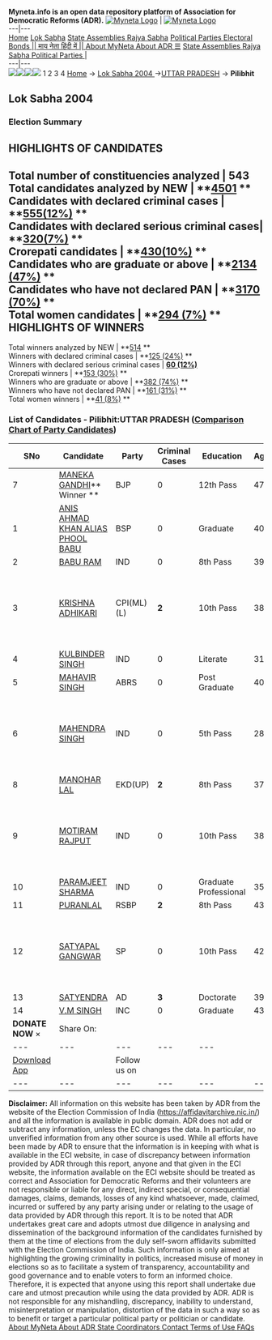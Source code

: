 **Myneta.info is an open data repository platform of Association for Democratic Reforms (ADR).**
[![Myneta Logo](https://www.myneta.info/lib/img/myneta-logo.png)](https://www.myneta.info/) | [![Myneta Logo](https://www.myneta.info/lib/img/adr-logo.png)](https://adrindia.org)  
---|---  
[Home](https://www.myneta.info/) [Lok Sabha](https://www.myneta.info/#ls "Lok Sabha") [ State Assemblies ](https://www.myneta.info/#sa "State Assemblies") [Rajya Sabha](https://www.myneta.info/#rs "Rajya Sabha") [Political Parties ](https://www.myneta.info/party "Political Parties") [ Electoral Bonds ](https://www.myneta.info/electoral_bonds "Electoral Bonds") [ || माय नेता हिंदी में || ](https://translate.google.co.in/translate?prev=hp&hl=en&js=y&u=www.myneta.info&sl=en&tl=hi&history_state0=) [ About MyNeta ](https://adrindia.org/content/about-myneta) [ About ADR ](https://adrindia.org/about-adr/who-we-are) [☰](javascript:void\(0\))
[ State Assemblies ](https://www.myneta.info/#sa "State Assemblies") [ Rajya Sabha ](https://www.myneta.info/#rs "Rajya Sabha") [ Political Parties ](https://www.myneta.info/party "Political Parties")
|   
---|---  
![](https://www.myneta.info/lib/img/banner/banner-1.png)![](https://www.myneta.info/lib/img/banner/banner-2.png)![](https://www.myneta.info/lib/img/banner/banner-3.png)![](https://www.myneta.info/lib/img/banner/banner-4.png)
1  2  3  4 
[Home](https://www.myneta.info/) → [Lok Sabha 2004 ](https://www.myneta.info/loksabha2004/)→[UTTAR PRADESH](https://www.myneta.info/loksabha2004/index.php?action=show_constituencies&state_id=24) → **Pilibhit**
### 
## Lok Sabha 2004 
###  Election Summary 
HIGHLIGHTS OF CANDIDATES  
---  
Total number of constituencies analyzed |  543   
Total candidates analyzed by NEW | **[4501](https://www.myneta.info/loksabha2004/index.php?action=summary&subAction=candidates_analyzed&sort=candidate#summary) **  
Candidates with declared criminal cases | **[555(12%)](https://www.myneta.info/loksabha2004/index.php?action=summary&subAction=crime&sort=candidate#summary) **  
Candidates with declared serious criminal cases| **[320(7%)](https://www.myneta.info/loksabha2004/index.php?action=summary&subAction=serious_crime&sort=candidate#summary) **  
Crorepati candidates | **[430(10%)](https://www.myneta.info/loksabha2004/index.php?action=summary&subAction=crorepati&sort=candidate#summary) **  
Candidates who are graduate or above | **[2134 (47%)](https://www.myneta.info/loksabha2004/index.php?action=summary&subAction=education&sort=candidate#summary) **  
Candidates who have not declared PAN | **[3170 (70%)](https://www.myneta.info/loksabha2004/index.php?action=summary&subAction=without_pan&sort=candidate#summary) **  
Total women candidates | **[294 (7%)](https://www.myneta.info/loksabha2004/index.php?action=summary&subAction=women_candidate&sort=candidate#summary) **  
HIGHLIGHTS OF WINNERS  
---  
Total winners analyzed by NEW | **[514](https://www.myneta.info/loksabha2004/index.php?action=summary&subAction=winner_analyzed&sort=candidate#summary) **  
Winners with declared criminal cases | **[125 (24%)](https://www.myneta.info/loksabha2004/index.php?action=summary&subAction=winner_crime&sort=candidate#summary) **  
Winners with declared serious criminal cases | **[60 (12%)](https://www.myneta.info/loksabha2004/index.php?action=summary&subAction=winner_serious_crime&sort=candidate#summary)**  
Crorepati winners | **[153 (30%)](https://www.myneta.info/loksabha2004/index.php?action=summary&subAction=winner_crorepati&sort=candidate#summary) **  
Winners who are graduate or above | **[382 (74%)](https://www.myneta.info/loksabha2004/index.php?action=summary&subAction=winner_education&sort=candidate#summary) **  
Winners who have not declared PAN | **[161 (31%)](https://www.myneta.info/loksabha2004/index.php?action=summary&subAction=winner_without_pan&sort=candidate#summary) **  
Total women winners | **[41 (8%)](https://www.myneta.info/loksabha2004/index.php?action=summary&subAction=winner_women&sort=candidate#summary) **  
### List of Candidates - Pilibhit:UTTAR PRADESH ([Comparison Chart of Party Candidates](https://www.myneta.info/loksabha2004/comparisonchart.php?constituency_id=425))
SNo | Candidate| Party| Criminal Cases| Education| Age| Total Assets| Liabilities  
---|---|---|---|---|---|---|---  
7  | [MANEKA GANDHI](https://www.myneta.info/loksabha2004/candidate.php?candidate_id=4790)** Winner ** | BJP | 0 | 12th Pass| 47 | Rs 6,66,93,700 ~ 6 Crore+ | Rs 0 ~   
1  | [ANIS AHMAD KHAN ALIAS PHOOL BABU](https://www.myneta.info/loksabha2004/candidate.php?candidate_id=4792) | BSP | 0 | Graduate| 40 | Rs 34,58,530 ~ 34 Lacs+ | Rs 3,65,931 ~ 3 Lacs+  
2  | [BABU RAM](https://www.myneta.info/loksabha2004/candidate.php?candidate_id=4798) | IND | 0 | 8th Pass| 39 | Rs 14,83,500 ~ 14 Lacs+ | Rs 0 ~   
3  | [KRISHNA ADHIKARI](https://www.myneta.info/loksabha2004/candidate.php?candidate_id=4794) | CPI(ML)(L) | **2** | 10th Pass| 38 | ![](https://myneta.info/image_v2.php?myneta_folder=loksabha2004&candidate_id=4794&col=ta) | ![](https://myneta.info/image_v2.php?myneta_folder=loksabha2004&candidate_id=4794&col=lia)  
4  | [KULBINDER SINGH](https://www.myneta.info/loksabha2004/candidate.php?candidate_id=4800) | IND | 0 | Literate| 31 | Rs 15,000 ~ 15 Thou+ | Rs 0 ~   
5  | [MAHAVIR SINGH](https://www.myneta.info/loksabha2004/candidate.php?candidate_id=4802) | ABRS | 0 | Post Graduate| 40 | Rs 12,07,908 ~ 12 Lacs+ | Rs 0 ~   
6  | [MAHENDRA SINGH](https://www.myneta.info/loksabha2004/candidate.php?candidate_id=4796) | IND | 0 | 5th Pass| 28 | ![](https://myneta.info/image_v2.php?myneta_folder=loksabha2004&candidate_id=4796&col=ta) | ![](https://myneta.info/image_v2.php?myneta_folder=loksabha2004&candidate_id=4796&col=lia)  
8  | [MANOHAR LAL](https://www.myneta.info/loksabha2004/candidate.php?candidate_id=4803) | EKD(UP) | **2** | 8th Pass| 37 | Rs 25,500 ~ 25 Thou+ | Rs 0 ~   
9  | [MOTIRAM RAJPUT](https://www.myneta.info/loksabha2004/candidate.php?candidate_id=4795) | IND | 0 | 10th Pass| 38 | ![](https://myneta.info/image_v2.php?myneta_folder=loksabha2004&candidate_id=4795&col=ta) | ![](https://myneta.info/image_v2.php?myneta_folder=loksabha2004&candidate_id=4795&col=lia)  
10  | [PARAMJEET SHARMA](https://www.myneta.info/loksabha2004/candidate.php?candidate_id=4799) | IND | 0 | Graduate Professional| 35 | Rs 7,50,000 ~ 7 Lacs+ | Rs 0 ~   
11  | [PURANLAL](https://www.myneta.info/loksabha2004/candidate.php?candidate_id=4801) | RSBP | **2** | 8th Pass| 43 | Rs 1,50,693 ~ 1 Lacs+ | Rs 90,000 ~ 90 Thou+  
12  | [SATYAPAL GANGWAR](https://www.myneta.info/loksabha2004/candidate.php?candidate_id=4791) | SP | 0 | 10th Pass| 42 | ![](https://myneta.info/image_v2.php?myneta_folder=loksabha2004&candidate_id=4791&col=ta) | ![](https://myneta.info/image_v2.php?myneta_folder=loksabha2004&candidate_id=4791&col=lia)  
13  | [SATYENDRA](https://www.myneta.info/loksabha2004/candidate.php?candidate_id=4797) | AD | **3** | Doctorate| 39 | Rs 7,36,500 ~ 7 Lacs+ | Rs 2,35,397 ~ 2 Lacs+  
14  | [V.M SINGH](https://www.myneta.info/loksabha2004/candidate.php?candidate_id=4793) | INC | 0 | Graduate| 43 | Rs 40,75,55,000 ~ 40 Crore+ | Rs 30,00,000 ~ 30 Lacs+  
|  **DONATE NOW** × |  Share On:  | [](https://api.whatsapp.com/send?text=https%3A%2F%2Fmyneta.info%2Fpunjab2022%2Findex.php%3Faction%3Dshow_constituencies%26state_id%3D19) | [](https://www.facebook.com/sharer/sharer.php?u=https%3A%2F%2Fmyneta.info%2Fpunjab2022%2Findex.php%3Faction%3Dshow_constituencies%26state_id%3D19) | [](https://twitter.com/share?url=https%3A%2F%2Fmyneta.info%2Fpunjab2022%2Findex.php%3Faction%3Dshow_constituencies%26state_id%3D19)  
---|---|---|---|---  
| [ Download App ](https://play.google.com/store/apps/details?id=com.webrosoft.myneta1&pcampaignid=pcampaignidMKT-Other-global-all-co-prtnr-py-PartBadge-Mar2515-1) | [](https://play.google.com/store/apps/details?id=com.webrosoft.myneta1&pcampaignid=pcampaignidMKT-Other-global-all-co-prtnr-py-PartBadge-Mar2515-1) |  Follow us on  | [](https://www.facebook.com/adrindia.org/) | [](https://twitter.com/adrspeaks) | [](https://groups.google.com/g/national-election-watch?hl=en&pli=1) | [](https://www.instagram.com/adrspeaks/) | [](https://www.youtube.com/user/adrspeaks) | [](https://sharechat.com/profile/adrspeaks)  
---|---|---|---|---|---|---|---|---  
**Disclaimer:** All information on this website has been taken by ADR from the website of the Election Commission of India (https://affidavitarchive.nic.in/) and all the information is available in public domain. ADR does not add or subtract any information, unless the EC changes the data. In particular, no unverified information from any other source is used. While all efforts have been made by ADR to ensure that the information is in keeping with what is available in the ECI website, in case of discrepancy between information provided by ADR through this report, anyone and that given in the ECI website, the information available on the ECI website should be treated as correct and Association for Democratic Reforms and their volunteers are not responsible or liable for any direct, indirect special, or consequential damages, claims, demands, losses of any kind whatsoever, made, claimed, incurred or suffered by any party arising under or relating to the usage of data provided by ADR through this report. It is to be noted that ADR undertakes great care and adopts utmost due diligence in analysing and dissemination of the background information of the candidates furnished by them at the time of elections from the duly self-sworn affidavits submitted with the Election Commission of India. Such information is only aimed at highlighting the growing criminality in politics, increased misuse of money in elections so as to facilitate a system of transparency, accountability and good governance and to enable voters to form an informed choice. Therefore, it is expected that anyone using this report shall undertake due care and utmost precaution while using the data provided by ADR. ADR is not responsible for any mishandling, discrepancy, inability to understand, misinterpretation or manipulation, distortion of the data in such a way so as to benefit or target a particular political party or politician or candidate. 
[ About MyNeta ](https://adrindia.org/content/about-myneta) [ About ADR ](https://adrindia.org/about-adr/who-we-are) [ State Coordinators ](https://adrindia.org/about-adr/state-coordinators) [ Contact ](https://adrindia.org/contact-us) [ Terms of Use ](https://adrindia.org/content/adr-terms-use) [ FAQs ](https://adrindia.org/content/faqs)
